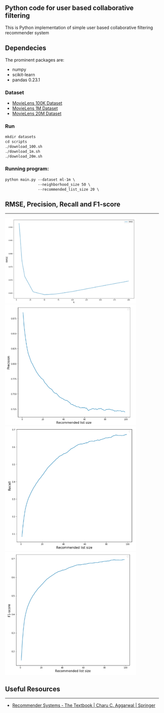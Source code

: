 ## Python code for user based collaborative filtering
This is Python implementation of simple user based collaborative filtering recommender system 


## Dependecies
The prominent packages are:

* numpy
* scikit-learn
* pandas 0.23.1

### Dataset
- [MovieLens 100K Dataset](https://grouplens.org/datasets/movielens/100k/)
- [MovieLens 1M Dataset](https://grouplens.org/datasets/movielens/1m/)
- [MovieLens 20M Dataset](https://grouplens.org/datasets/movielens/20m/)


### Run
```
mkdir datasets
cd scripts
./download_100.sh 
./download_1m.sh 
./download_20m.sh 
```

###  Running program:

```
python main.py --dataset ml-1m \
               --neighborhood_size 50 \
               --recommended_list_size 20 \
```

## RMSE, Precision, Recall and F1-score
---

<img src="images/RMSE_CF.png" width="430" > &nbsp; &nbsp;&nbsp;    <img src="images/precision_cf.png" width="430">
<img src="images/recall_cf.png" width="430" > &nbsp; &nbsp;&nbsp;    <img src="images/f1_cf.png" width="430">


## Useful Resources
---

- [Recommender Systems - The Textbook | Charu C. Aggarwal | Springer](https://www.springer.com/gb/book/9783319296579)
